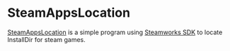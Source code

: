 # SteamAppsLocation

[SteamAppsLocation](https://github.com/hzqst/SteamAppsLocation) is a simple program using [Steamworks SDK](https://partner.steamgames.com/doc/sdk) to locate InstallDir for steam games.